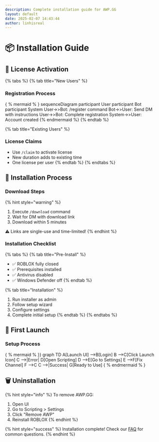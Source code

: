 ```yaml
---
description: Complete installation guide for AWP.GG
layout: default
date: 2025-02-07 14:43:44
author: linhisreal
---
```


# 📦 Installation Guide

## 🔑 License Activation

{% tabs %}
{% tab title="New Users" %}
### Registration Process

{ % mermaid % }
sequenceDiagram
    participant User
    participant Bot
    participant System
    User->>Bot: /register command
    Bot->>User: Send DM with instructions
    User->>Bot: Complete registration
    System->>User: Account created
{% endmermaid %}
{% endtab %}

{% tab title="Existing Users" %}
### License Claims
* Use `/claim` to activate license
* New duration adds to existing time
* One license per user
{% endtab %}
{% endtabs %}

## 💾 Installation Process

### Download Steps

{% hint style="warning" %}
1. Execute `/download` command
2. Wait for DM with download link
3. Download within 5 minutes

⚠️ Links are single-use and time-limited!
{% endhint %}

### Installation Checklist

{% tabs %}
{% tab title="Pre-Install" %}
* ✅ ROBLOX fully closed
* ✅ Prerequisites installed
* ✅ Antivirus disabled
* ✅ Windows Defender off
{% endtab %}

{% tab title="Installation" %}
1. Run installer as admin
2. Follow setup wizard
3. Configure settings
4. Complete initial setup
{% endtab %}
{% endtabs %}

## 🚀 First Launch

### Setup Process

{ % mermaid % }}
graph TD
    A[Launch UI] -->B[Login]
    B -->C[Click Launch Icon]
    C -->|Error| D[Open Scripting]
    D -->E[Go to Settings]
    E -->F[Fix Channel]
    F -->C
    C -->|Success| G[Ready to Use]
{ % endmermaid % }

## 🗑️ Uninstallation

{% hint style="info" %}
To remove AWP.GG:
1. Open UI
2. Go to Scripting > Settings
3. Click "Remove AWP"
4. Reinstall ROBLOX
{% endhint %}

{% hint style="success" %}
Installation complete! Check our [FAQ](../additional-resources/faq.md) for common questions.
{% endhint %}

